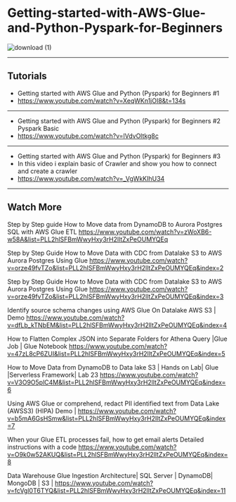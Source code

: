 # Getting-started-with-AWS-Glue-and-Python-Pyspark-for-Beginners

![download (1)](https://user-images.githubusercontent.com/39345855/200565135-024a7a49-0bf2-478a-b3d2-208ccfb133c3.png)

------------------------------------------------------------------------
Tutorials  
------------------------------------------------------------------------
* Getting started with AWS Glue and Python (Pyspark) for Beginners #1
* https://www.youtube.com/watch?v=XeqWKn1jOI8&t=134s
------------------------------------------------------------------------
* Getting started with AWS Glue and Python (Pyspark) for Beginners #2 Pyspark Basic 
* https://www.youtube.com/watch?v=lVdvOltkg8c
------------------------------------------------------------------------
* Getting started with AWS Glue and Python (Pyspark) for Beginners #3
* In this video i explain basic of Crawler and show you how to connect and create a crawler 
* https://www.youtube.com/watch?v=_VgWkKIhU34
------------------------------------------------------------------------

## Watch More 


Step by Step guide How to Move data from DynamoDB to Aurora Postgres SQL with AWS Glue ETL
https://www.youtube.com/watch?v=zWoXB6-w58A&list=PLL2hlSFBmWwyHxy3rH2lltZxPeOUMYQEq

Step by Step Guide How to Move Data with CDC from Datalake S3 to AWS Aurora Postgres Using Glue
https://www.youtube.com/watch?v=orze49fvTZo&list=PLL2hlSFBmWwyHxy3rH2lltZxPeOUMYQEq&index=2

Step by Step Guide How to Move Data with CDC from Datalake S3 to AWS Aurora Postgres Using Glue
https://www.youtube.com/watch?v=orze49fvTZo&list=PLL2hlSFBmWwyHxy3rH2lltZxPeOUMYQEq&index=3

Identify source schema changes using AWS Glue On Datalake AWS S3 | Demo
https://www.youtube.com/watch?v=dfLb_kTNbEM&list=PLL2hlSFBmWwyHxy3rH2lltZxPeOUMYQEq&index=4

How to Flatten Complex JSON into Separate Folders for Athena Query |Glue Job | Glue Notebook
https://www.youtube.com/watch?v=47zL8cP6ZUI&list=PLL2hlSFBmWwyHxy3rH2lltZxPeOUMYQEq&index=5

How to Move Data from DynamoDB to Data lake S3 | Hands on Lab| Glue |Serverless Framework| Lab 23
https://www.youtube.com/watch?v=V3O9O5plC4M&list=PLL2hlSFBmWwyHxy3rH2lltZxPeOUMYQEq&index=6

Using AWS Glue or comprehend, redact PII identified text from Data Lake (AWSS3) (HIPA) Demo |
https://www.youtube.com/watch?v=b5mA6GsHSmw&list=PLL2hlSFBmWwyHxy3rH2lltZxPeOUMYQEq&index=7

When your Glue ETL processes fail, how to get email alerts Detailed instructions with a code
https://www.youtube.com/watch?v=O9k0w52AKUQ&list=PLL2hlSFBmWwyHxy3rH2lltZxPeOUMYQEq&index=8

Data Warehouse Glue Ingestion Architecture| SQL Server | DynamoDB| MongoDB | S3 |
https://www.youtube.com/watch?v=fcVgl0T6TYQ&list=PLL2hlSFBmWwyHxy3rH2lltZxPeOUMYQEq&index=11





